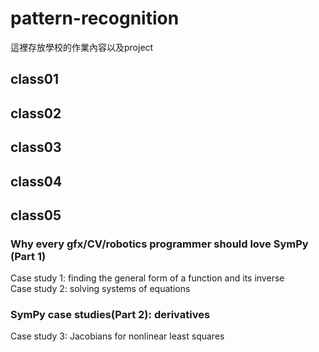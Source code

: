 # pattern-recognition
這裡存放學校的作業內容以及project  
## class01  
## class02  
## class03  
## class04  
## class05  
### Why every gfx/CV/robotics programmer should love SymPy (Part 1)  
Case study 1: finding the general form of a function and its inverse  
Case study 2: solving systems of equations  
### SymPy case studies(Part 2): derivatives  
Case study 3: Jacobians for nonlinear least squares  
